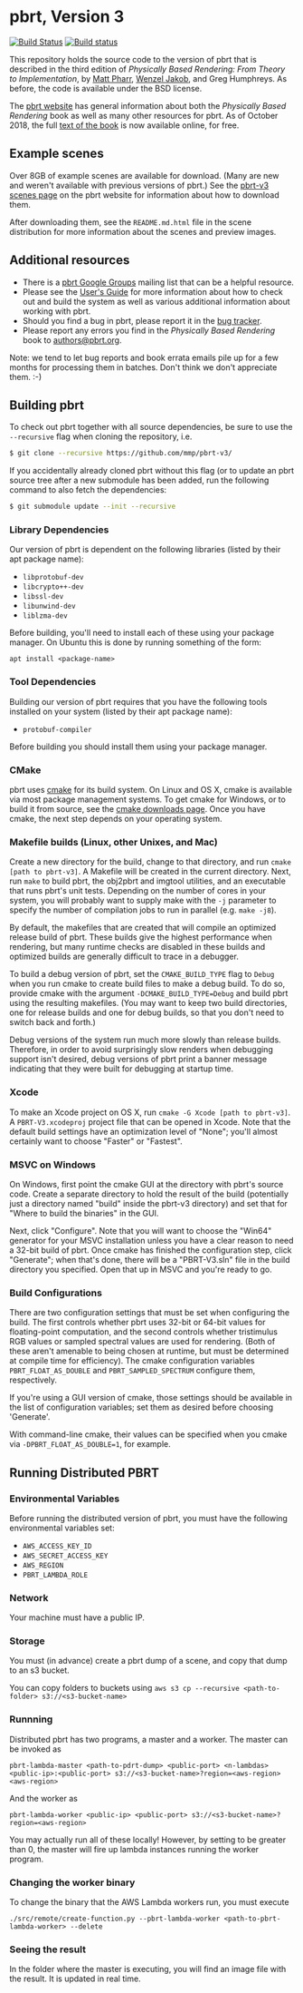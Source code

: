 pbrt, Version 3
===============

[![Build Status](https://travis-ci.org/mmp/pbrt-v3.svg?branch=master)](https://travis-ci.org/mmp/pbrt-v3)
[![Build status](https://ci.appveyor.com/api/projects/status/mlm9g91ejxlcn67s/branch/master?svg=true)](https://ci.appveyor.com/project/mmp/pbrt-v3/branch/master)

This repository holds the source code to the version of pbrt that is
described in the third edition of *Physically Based Rendering: From
Theory to Implementation*, by [Matt Pharr](http://pharr.org/matt), [Wenzel
Jakob](http://www.mitsuba-renderer.org/~wenzel/), and Greg Humphreys.  As
before, the code is available under the BSD license.

The [pbrt website](http://pbrt.org) has general information about both the
*Physically Based Rendering* book as well as many other resources for pbrt.
As of October 2018, the full [text of the book](http://www.pbr-book.org) is
now available online, for free.

Example scenes
--------------

Over 8GB of example scenes are available for download. (Many are new and
weren't available with previous versions of pbrt.)  See the [pbrt-v3 scenes
page](http://pbrt.org/scenes-v3.html) on the pbrt website for information
about how to download them.

After downloading them, see the `README.md.html` file in the scene
distribution for more information about the scenes and preview images.

Additional resources
--------------------

* There is a [pbrt Google
  Groups](https://groups.google.com/forum/#!forum/pbrt) mailing list that can
  be a helpful resource.
* Please see the [User's Guide](http://pbrt.org/users-guide.html) for more
  information about how to check out and build the system as well as various
  additional information about working with pbrt.
* Should you find a bug in pbrt, please report it in the [bug
  tracker](https://github.com/mmp/pbrt-v3/issues).
* Please report any errors you find in the *Physically Based Rendering*
  book to authors@pbrt.org.

Note: we tend to let bug reports and book errata emails pile up for a few
months for processing them in batches. Don't think we don't appreciate
them. :-)

Building pbrt
-------------

To check out pbrt together with all source dependencies, be sure to use the
`--recursive` flag when cloning the repository, i.e.
```bash
$ git clone --recursive https://github.com/mmp/pbrt-v3/
```
If you accidentally already cloned pbrt without this flag (or to update an
pbrt source tree after a new submodule has been added, run the following
command to also fetch the dependencies:
```bash
$ git submodule update --init --recursive
```

### Library Dependencies

Our version of pbrt is dependent on the following libraries (listed by their
apt package name):
* `libprotobuf-dev`
* `libcrypto++-dev`
* `libssl-dev`
* `libunwind-dev`
* `liblzma-dev`

Before building, you'll need to install each of these using your package manager.
On Ubuntu this is done by running something of the form:

    apt install <package-name>

### Tool Dependencies

Building our version of pbrt requires that you have the following tools
installed on your system (listed by their apt package name):
* `protobuf-compiler`

Before building you should install them using your package manager.


### CMake
pbrt uses [cmake](http://www.cmake.org/) for its build system.  On Linux
and OS X, cmake is available via most package management systems.  To get
cmake for Windows, or to build it from source, see the [cmake downloads
page](http://www.cmake.org/download/).  Once you have cmake, the next step
depends on your operating system.

### Makefile builds (Linux, other Unixes, and Mac) ###

Create a new directory for the build, change to that directory, and run
`cmake [path to pbrt-v3]`. A Makefile will be created in the current
directory.  Next, run `make` to build pbrt, the obj2pbrt and imgtool
utilities, and an executable that runs pbrt's unit tests.  Depending on the
number of cores in your system, you will probably want to supply make with
the `-j` parameter to specify the number of compilation jobs to run in
parallel (e.g. `make -j8`).

By default, the makefiles that are created that will compile an optimized
release build of pbrt. These builds give the highest performance when
rendering, but many runtime checks are disabled in these builds and
optimized builds are generally difficult to trace in a debugger.

To build a debug version of pbrt, set the `CMAKE_BUILD_TYPE` flag to
`Debug` when you run cmake to create build files to make a debug build.  To
do so, provide cmake with the argument `-DCMAKE_BUILD_TYPE=Debug` and build
pbrt using the resulting makefiles. (You may want to keep two build
directories, one for release builds and one for debug builds, so that you
don't need to switch back and forth.)

Debug versions of the system run much more slowly than release
builds. Therefore, in order to avoid surprisingly slow renders when
debugging support isn't desired, debug versions of pbrt print a banner
message indicating that they were built for debugging at startup time.

### Xcode ###

To make an Xcode project on OS X, run `cmake -G Xcode [path to pbrt-v3]`.
A `PBRT-V3.xcodeproj` project file that can be opened in Xcode.  Note that
the default build settings have an optimization level of "None"; you'll
almost certainly want to choose "Faster" or "Fastest".

### MSVC on Windows ###

On Windows, first point the cmake GUI at the directory with pbrt's source
code.  Create a separate directory to hold the result of the build
(potentially just a directory named "build" inside the pbrt-v3 directory)
and set that for "Where to build the binaries" in the GUI.

Next, click "Configure".  Note that you will want to choose the "Win64"
generator for your MSVC installation unless you have a clear reason to need
a 32-bit build of pbrt.  Once cmake has finished the configuration step,
click "Generate"; when that's done, there will be a "PBRT-V3.sln" file in
the build directory you specified. Open that up in MSVC and you're ready to
go.

### Build Configurations ###

There are two configuration settings that must be set when configuring the
build. The first controls whether pbrt uses 32-bit or 64-bit values for
floating-point computation, and the second controls whether tristimulus RGB
values or sampled spectral values are used for rendering.  (Both of these
aren't amenable to being chosen at runtime, but must be determined at
compile time for efficiency).  The cmake configuration variables
`PBRT_FLOAT_AS_DOUBLE` and `PBRT_SAMPLED_SPECTRUM` configure them,
respectively.

If you're using a GUI version of cmake, those settings should be available
in the list of configuration variables; set them as desired before choosing
'Generate'.

With command-line cmake, their values can be specified when you cmake via
`-DPBRT_FLOAT_AS_DOUBLE=1`, for example.

Running Distributed PBRT
------------------------

### Environmental Variables

Before running the distributed version of pbrt, you must have the following environmental variables set:
   * `AWS_ACCESS_KEY_ID`
   * `AWS_SECRET_ACCESS_KEY`
   * `AWS_REGION`
   * `PBRT_LAMBDA_ROLE`

### Network

Your machine must have a public IP.

### Storage

You must (in advance) create a pbrt dump of a scene, and copy that dump to an s3 bucket.

You can copy folders to buckets using `aws s3 cp --recursive <path-to-folder>
s3://<s3-bucket-name>`

### Runnning

Distributed pbrt has two programs, a master and a worker. The master can be invoked as

```
pbrt-lambda-master <path-to-pdrt-dump> <public-port> <n-lambdas> <public-ip>:<public-port> s3://<s3-bucket-name>?region=<aws-region> <aws-region>
```

And the worker as

```
pbrt-lambda-worker <public-ip> <public-port> s3://<s3-bucket-name>?region=<aws-region>
```

You may actually run all of these locally! However, by setting <n-lambdas> to
be greater than 0, the master will fire up lambda instances running the worker
program.

### Changing the worker binary

To change the binary that the AWS Lambda workers run, you must execute

```
./src/remote/create-function.py --pbrt-lambda-worker <path-to-pbrt-lambda-worker> --delete
```

### Seeing the result

In the folder where the master is executing, you will find an image file with
the result. It is updated in real time.
